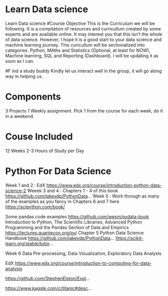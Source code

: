 # Learn Data science
Learn Data science 
#Course Objective
This is the Curriculum we will be following. It is a compilation of resources and curricullum created by some experts and are available online. It may interest you that this isn't the whole of data science. However, I hope it is a good start to your data science and machine learning journey. This curicullum will be sectionalized into categories. Python, MAths and Statistics (Optional, at least for NOW), Machine learning, SQL and Reporting (Dashboard). I will be updating it as soon as I can.  

#F ind a study buddy
Kindly let us interact well in the group, it will go along way in helping us. 

# Components
3 Projects
1 Weekly assignment. Pick 1 from the course for each week, do it in a weekend.

# Couse Included
12 Weeks
2-3 Hours of Study per Day

# Python For Data Science
Week 1 and 2 : EdX https://www.edx.org/course/introduction-python-data-science-2
Weeek 3 and 4 : Chapters 1 - 4 of this book https://github.com/jakevdp/PythonData...
Week 5  : Work through as many of the examples as you fancy in Chapters 6 and 7 here https://scipython.com/book/

Some pandas code examples https://github.com/wesm/pydata-book
Introduction to Python, The Scientific Libraries, Advanced Python Programming and the Pandas Section of Data and Empirics https://lectures.quantecon.org/py/
Chapter 5 Python Data Science Handbook https://github.com/jakevdp/PythonData...
https://scikit-learn.org/stable/tutor...

Week 6 Data Pre-processing, Data Visualization, Exploratory Data Analysis

EdX https://www.edx.org/course/introduction-to-computing-for-data-analysis

https://github.com/StephenElston/Expl...

https://www.kaggle.com/c/titanic#desc...

